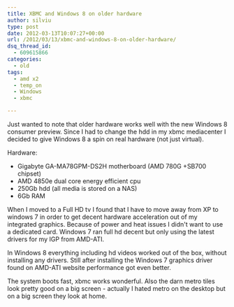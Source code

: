 ```yaml
---
title: XBMC and Windows 8 on older hardware
author: silviu
type: post
date: 2012-03-13T10:07:27+00:00
url: /2012/03/13/xbmc-and-windows-8-on-older-hardware/
dsq_thread_id:
  - 609615866
categories:
  - old
tags:
  - amd x2
  - temp_on
  - Windows
  - xbmc

---
```

Just wanted to note that older hardware works well with the new Windows 8 consumer preview. Since I had to change the hdd in my xbmc mediacenter I decided to give Windows 8 a spin on real hardware (not just virtual).

Hardware:

* Gigabyte GA-MA78GPM-DS2H motherboard (AMD 780G +SB700 chipset)
* AMD 4850e dual core energy efficient cpu
* 250Gb hdd (all media is stored on a NAS)
* 6Gb RAM

When I moved to a Full HD tv I found that I have to move away from XP to windows 7 in order to get decent hardware acceleration out of my integrated graphics. Because of power and heat issues I didn't want to use a dedicated card. Windows 7 ran full hd decent but only using the latest drivers for my IGP from AMD-ATI.

In Windows 8 everything including hd videos worked out of the box, without installing any drivers. Still after installing the Windows 7 graphics driver found on AMD-ATI website performance got even better.

The system boots fast, xbmc works wonderful. Also the darn metro tiles look pretty good on a big screen - actually I hated metro on the desktop but on a big screen they look at home.